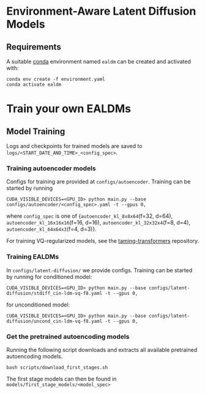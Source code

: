 # Environment-Aware Latent Diffusion Models


  
## Requirements
A suitable [conda](https://conda.io/) environment named `ealdm` can be created
and activated with:

```
conda env create -f environment.yaml
conda activate ealdm
```


# Train your own EALDMs


## Model Training

Logs and checkpoints for trained models are saved to `logs/<START_DATE_AND_TIME>_<config_spec>`.

### Training autoencoder models

Configs for training are provided at `configs/autoencoder`.
Training can be started by running
```
CUDA_VISIBLE_DEVICES=<GPU_ID> python main.py --base configs/autoencoder/<config_spec>.yaml -t --gpus 0,    
```
where `config_spec` is one of {`autoencoder_kl_8x8x64`(f=32, d=64), `autoencoder_kl_16x16x16`(f=16, d=16), 
`autoencoder_kl_32x32x4`(f=8, d=4), `autoencoder_kl_64x64x3`(f=4, d=3)}.

For training VQ-regularized models, see the [taming-transformers](https://github.com/CompVis/taming-transformers) 
repository.

### Training EALDMs 

In ``configs/latent-diffusion/`` we provide configs. 
Training can be started by running
for conditioned model:

```shell script
CUDA_VISIBLE_DEVICES=<GPU_ID> python main.py --base configs/latent-diffusion/stdiff_cin-ldm-vq-f8.yaml -t --gpus 0,
``` 
for unconditioned model:

```shell script
CUDA_VISIBLE_DEVICES=<GPU_ID> python main.py --base configs/latent-diffusion/uncond_cin-ldm-vq-f8.yaml -t --gpus 0,
``` 


### Get the pretrained autoencoding models

Running the following script downloads and extracts all available pretrained autoencoding models.   
```shell script
bash scripts/download_first_stages.sh
```

The first stage models can then be found in `models/first_stage_models/<model_spec>`

